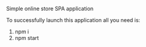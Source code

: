 Simple online store SPA application

To successfully launch this application all you need is:
1) npm i
2) npm start